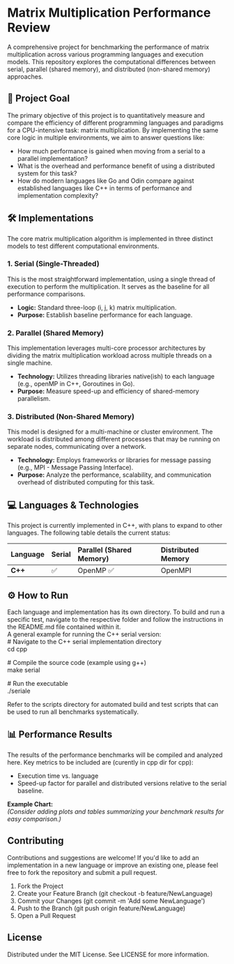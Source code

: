 # **Matrix Multiplication Performance Review**

A comprehensive project for benchmarking the performance of matrix multiplication across various programming languages and execution models. This repository explores the computational differences between serial, parallel (shared memory), and distributed (non-shared memory) approaches.

## **🚀 Project Goal**

The primary objective of this project is to quantitatively measure and compare the efficiency of different programming languages and paradigms for a CPU-intensive task: matrix multiplication. By implementing the same core logic in multiple environments, we aim to answer questions like:

* How much performance is gained when moving from a serial to a parallel implementation?  
* What is the overhead and performance benefit of using a distributed system for this task?  
* How do modern languages like Go and Odin compare against established languages like C++ in terms of performance and implementation complexity?  


## **🛠️ Implementations**

The core matrix multiplication algorithm is implemented in three distinct models to test different computational environments.

### **1\. Serial (Single-Threaded)**

This is the most straightforward implementation, using a single thread of execution to perform the multiplication. It serves as the baseline for all performance comparisons.

* **Logic:** Standard three-loop (i, j, k) matrix multiplication.  
* **Purpose:** Establish baseline performance for each language.

### **2\. Parallel (Shared Memory)**

This implementation leverages multi-core processor architectures by dividing the matrix multiplication workload across multiple threads on a single machine.

* **Technology:** Utilizes threading libraries native(ish) to each language (e.g., openMP in C++, Goroutines in Go).  
* **Purpose:** Measure speed-up and efficiency of shared-memory parallelism.

### **3\. Distributed (Non-Shared Memory)**

This model is designed for a multi-machine or cluster environment. The workload is distributed among different processes that may be running on separate nodes, communicating over a network.

* **Technology:** Employs frameworks or libraries for message passing (e.g., MPI \- Message Passing Interface).  
* **Purpose:** Analyze the performance, scalability, and communication overhead of distributed computing for this task.

## **💻 Languages & Technologies**

This project is currently implemented in C++, with plans to expand to other languages. The following table details the current status:

| Language | Serial | Parallel (Shared Memory) | Distributed Memory |
| :---- | :---- | :---- | :---- |
| **C++** | ✅ | OpenMP ✅ | OpenMPI  |

## **⚙️ How to Run**

Each language and implementation has its own directory. To build and run a specific test, navigate to the respective folder and follow the instructions in the README.md file contained within it.  
A general example for running the C++ serial version:  
\# Navigate to the C++ serial implementation directory  
cd cpp

\# Compile the source code (example using g++)  
make serial


\# Run the executable  
./seriale

Refer to the scripts directory for automated build and test scripts that can be used to run all benchmarks systematically.

## **📊 Performance Results**


The results of the performance benchmarks will be compiled and analyzed here. Key metrics to be included are (curently in cpp dir for cpp):

* Execution time vs. language 
* Speed-up factor for parallel and distributed versions relative to the serial baseline.  


**Example Chart:**  
*(Consider adding plots and tables summarizing your benchmark results for easy comparison.)*

## **Contributing**

Contributions and suggestions are welcome\! If you'd like to add an implementation in a new language or improve an existing one, please feel free to fork the repository and submit a pull request.

1. Fork the Project  
2. Create your Feature Branch (git checkout \-b feature/NewLanguage)  
3. Commit your Changes (git commit \-m 'Add some NewLanguage')  
4. Push to the Branch (git push origin feature/NewLanguage)  
5. Open a Pull Request

## **License**

Distributed under the MIT License. See LICENSE for more information.  
